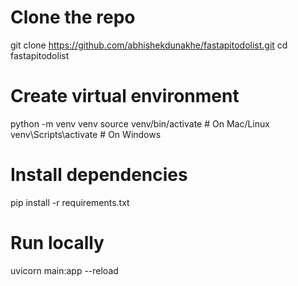 # Clone the repo
git clone https://github.com/abhishekdunakhe/fastapitodolist.git
cd fastapitodolist

# Create virtual environment
python -m venv venv
source venv/bin/activate   # On Mac/Linux
venv\Scripts\activate      # On Windows

# Install dependencies
pip install -r requirements.txt

# Run locally
uvicorn main:app --reload
